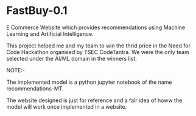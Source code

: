 # FastBuy-0.1
E Commerce Website which provides recommendations using Machine Learning and Artificial Intelligence.

This project helped me and my team to win the thrid price in the Need for Code Hackathon organised by TSEC CodeTantra.
We were the only team selected under the AI/ML domain in the winners list.

NOTE:-

The implemented model is a python jupyter notebook of the name recommendations-MT.

The website designed is just for reference and a fair idea of howw the model will work once implemented in a website.

